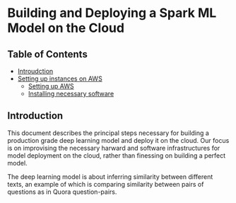 # Building and Deploying a Spark ML Model on the Cloud
## Table of Contents  

* [Introudction](#ab)  
* [Setting up instances on AWS](#ac) 
  * [Setting up AWS](#ad)
  * [Installing necessary software](#ae)

Introduction
------------
This document describes the principal steps necessary for building a production grade deep learning model and deploy it on the cloud. Our focus is on improvising the necessary harward and software infrastructures for model deployment on the cloud, rather than finessing on building a perfect model. 

The deep learning model is about inferring similarity between different texts, an example of which is comparing similarity between pairs of questions as in Quora question-pairs.  
